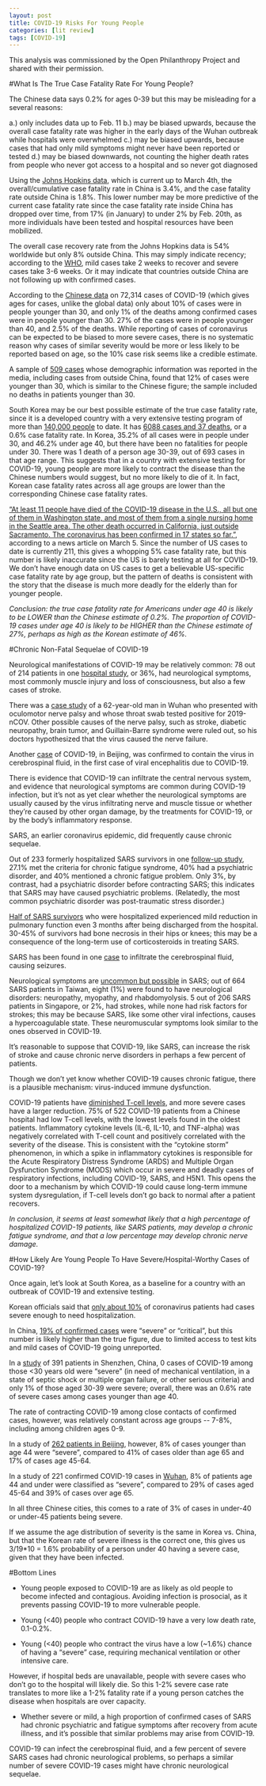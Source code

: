 ```yaml
---
layout: post
title: COVID-19 Risks For Young People
categories: [lit review]
tags: [COVID-19]
---
```


This analysis was commissioned by the Open Philanthropy Project and shared with their permission.

#What Is The True Case Fatality Rate For Young People?

The Chinese data says 0.2% for ages 0-39 but this may be misleading for a several reasons:

a.) only includes data up to Feb. 11
b.) may be biased upwards, because the overall case fatality rate was higher in the early days of the Wuhan outbreak while hospitals were overwhelmed
c.) may be biased upwards, because cases that had only mild symptoms might never have been reported or tested
d.) may be biased downwards, not counting the higher death rates from people who never got access to a hospital and so never got diagnosed


Using the [Johns Hopkins data][jhu], which is current up to March 4th, the overall/cumulative case fatality rate in China is 3.4%, and the case fatality rate outside China is 1.8%.  This lower number may be more predictive of the current case fatality rate since the case fatality rate inside China has dropped over time, from 17% (in January) to under 2% by Feb. 20th, as more individuals have been tested and hospital resources have been mobilized.

The overall case recovery rate from the Johns Hopkins data is 54% worldwide but only 8% outside China. This may simply indicate recency; according to the [WHO][who], mild cases take 2 weeks to recover and severe cases take 3-6 weeks. Or it may indicate that countries outside China are not following up with confirmed cases. 

According to the [Chinese data][chinese] on 72,314 cases of COVID-19 (which gives ages for cases, unlike the global data) only about 10% of cases were in people younger than 30, and only 1% of the deaths among confirmed cases were in people younger than 30.  27% of the cases were in people younger than 40, and 2.5% of the deaths. While reporting of cases of coronavirus can be expected to be biased to more severe cases, there is no systematic reason why cases of similar severity would be more or less likely to be reported based on age, so the 10% case risk seems like a credible estimate.

A sample of [509 cases][509] whose demographic information was reported in the media, including cases from outside China, found that 12% of cases were younger than 30, which is similar to the Chinese figure; the sample included no deaths in patients younger than 30.

South Korea may be our best possible estimate of the true case fatality rate, since it is a developed country with a very extensive testing program of more than [140,000 people][koreantesting] to date. It has [6088 cases and 37 deaths][koreacfr], or a 0.6% case fatality rate.  In Korea, 35.2% of all cases were in people under 30, and 46.2% under age 40, but there have been no fatalities for people under 30.  There was 1 death of a person age 30-39, out of 693 cases in that age range.  This suggests that in a country with extensive testing for COVID-19, young people are more likely to contract the disease than the Chinese numbers would suggest, but no more likely to die of it. In fact, Korean case fatality rates across all age groups are lower than the corresponding Chinese case fatality rates.

 [“At least 11 people have died of the COVID-19 disease in the U.S., all but one of them in Washington state, and most of them from a single nursing home in the Seattle area. The other death occurred in California, just outside Sacramento. The coronavirus has been confirmed in 17 states so far.”][seattle], according to a news article on March 5.  Since the number of US cases to date is currently 211, this gives a whopping 5% case fatality rate, but this number is likely inaccurate since the US is barely testing at all for COVID-19.  We don’t have enough data on US cases to get a believable US-specific case fatality rate by age group, but the pattern of deaths is consistent with the story that the disease is much more deadly for the elderly than for younger people.

*Conclusion: the true case fatality rate for Americans under age 40 is likely to be LOWER than the Chinese estimate of 0.2%.  The proportion of COVID-19 cases under age 40 is likely to be HIGHER than the Chinese estimate of 27%, perhaps as high as the Korean estimate of 46%.*

#Chronic Non-Fatal Sequelae of COVID-19

Neurological manifestations of COVID-19 may be relatively common: 78 out of 214 patients in one [hospital study][neuro], or 36%, had neurological symptoms, most commonly muscle injury and loss of consciousness, but also a few cases of stroke.

There was a [case study][oculomotor] of a 62-year-old man in Wuhan who presented with oculomotor nerve palsy and whose throat swab tested positive for 2019-nCOV.  Other possible causes of the nerve palsy, such as stroke, diabetic neuropathy, brain tumor, and Guillain-Barre syndrome were ruled out, so his doctors hypothesized that the virus caused the nerve failure.

Another [case][csf] of COVID-19, in Beijing, was confirmed to contain the virus in cerebrospinal fluid, in the first case of viral encephalitis due to COVID-19.

There is evidence that COVID-19 can infiltrate the central nervous system, and evidence that neurological symptoms are common during COVID-19 infection, but it’s not as yet clear whether the neurological symptoms are usually caused by the virus infiltrating nerve and muscle tissue or whether they’re caused by other organ damage, by the treatments for COVID-19, or by the body’s inflammatory response.

SARS, an earlier coronavirus epidemic, did frequently cause chronic sequelae. 

Out of 233 formerly hospitalized SARS survivors in one [follow-up study][sarspsych], 27.1% met the criteria for chronic fatigue syndrome, 40% had a psychiatric disorder, and 40% mentioned a chronic fatigue problem. Only 3%, by contrast, had a psychiatric disorder before contracting SARS; this indicates that SARS may have caused psychiatric problems. (Relatedly, the most common psychiatric disorder was post-traumatic stress disorder.)

[Half of SARS survivors][pulmonary]  who were hospitalized experienced mild reduction in pulmonary function even 3 months after being discharged from the hospital.  30-45% of survivors had bone necrosis in their hips or knees; this may be a consequence of the long-term use of corticosteroids in treating SARS.

SARS has been found in one [case][sarscsf] to infiltrate the cerebrospinal fluid, causing seizures.  

Neurological symptoms are [uncommon but possible][sarsneuro] in SARS; out of 664 SARS patients in Taiwan, eight (1%) were found to have neurological disorders: neuropathy, myopathy, and rhabdomyolysis.  5 out of 206 SARS patients in Singapore, or 2%, had strokes, while none had risk factors for strokes; this may be because SARS, like some other viral infections, causes a hypercoagulable state. These neuromuscular symptoms look similar to the ones observed in COVID-19. 

It’s reasonable to suppose that COVID-19, like SARS, can increase the risk of stroke and cause chronic nerve disorders in perhaps a few percent of patients. 

Though we don’t yet know whether COVID-19 causes chronic fatigue, there is a plausible mechanism: virus-induced immune dysfunction.

COVID-19 patients have [diminished T-cell levels][tcells], and more severe cases have a larger reduction.  75% of 522 COVID-19 patients from a Chinese hospital had low T-cell levels, with the lowest levels found in the oldest patients. Inflammatory cytokine levels (IL-6, IL-10, and TNF-alpha) was negatively correlated with T-cell count and positively correlated with the severity of the disease. This is consistent with the “cytokine storm” phenomenon, in which a spike in inflammatory cytokines is responsible for the Acute Respiratory Distress Syndrome (ARDS) and Multiple Organ Dysfunction Syndrome (MODS) which occur in severe and deadly cases of respiratory infections, including COVID-19, SARS, and H5N1.  This opens the door to a mechanism by which COVID-19 could cause long-term immune system dysregulation, if T-cell levels don’t go back to normal after a patient recovers.

*In conclusion, it seems at least somewhat likely that a high percentage of hospitalized COVID-19 patients, like SARS patients, may develop a chronic fatigue syndrome, and that a low percentage may develop chronic nerve damage.*

#How Likely Are Young People To Have Severe/Hospital-Worthy Cases of COVID-19?

Once again, let’s look at South Korea, as a baseline for a country with an outbreak of COVID-19 and extensive testing.  

Korean officials said that [only about 10%][hospitalizedkorea] of coronavirus patients had cases severe enough to need hospitalization.

In China, [19% of confirmed cases][chinasevere] were “severe” or “critical”, but this number is likely higher than the true figure, due to limited access to test kits and mild cases of COVID-19 going unreported.

In a [study][shenzhensevere] of 391 patients in Shenzhen, China, 0 cases of COVID-19 among those <30 years old were “severe” (in need of mechanical ventilation, in a state of septic shock or multiple organ failure, or other serious criteria) and only 1% of those aged 30-39 were severe; overall, there was an 0.6% rate of severe cases among cases younger than age 40.

The rate of contracting COVID-19 among close contacts of confirmed cases, however, was relatively constant across age groups -- 7-8%, including among children ages 0-9.

In a study of [262 patients in Beijing][beijingsevere], however, 8% of cases younger than age 44 were “severe”, compared to 41% of cases older than age 65 and 17% of cases age 45-64.

In a study of 221 confirmed COVID-19 cases in [Wuhan][wuhansevere], 8% of patients age 44 and under were classified as “severe”,  compared to 29% of cases aged 45-64 and 39% of cases over age 65.

In all three Chinese cities, this comes to a rate of 3% of cases in under-40 or under-45 patients being severe.

If we assume the age distribution of severity is the same in Korea vs. China, but that the Korean rate of severe illness is the correct one, this gives us 3/19*10 = 1.6% probability of a person under 40 having a severe case, given that they have been infected.

#Bottom Lines

* Young people exposed to COVID-19 are as likely as old people to become infected and contagious. Avoiding infection is prosocial, as it prevents passing COVID-19 to more vulnerable people.

* Young (<40) people who contract COVID-19 have a very low death rate, 0.1-0.2%.

* Young (<40) people who contract the virus have a low (~1.6%) chance of having a “severe” case, requiring mechanical ventilation or other intensive care.

However, if hospital beds are unavailable, people with severe cases who don’t go to the hospital will likely die.  So this 1-2% severe case rate translates to more like a 1-2% fatality rate if a young person catches the disease when hospitals are over capacity.

* Whether severe or mild, a high proportion of confirmed cases of SARS had chronic psychiatric and fatigue symptoms after recovery from acute illness, and it’s possible that similar problems may arise from COVID-19.

COVID-19 can infect the cerebrospinal fluid, and a few percent of severe SARS cases had chronic neurological problems, so perhaps a similar number of severe COVID-19 cases might have chronic neurological sequelae.

[jhu]: https://github.com/CSSEGISandData/COVID-19/tree/master/csse_covid_19_data
[who]: https://www.who.int/docs/default-source/coronaviruse/who-china-joint-mission-on-covid-19-final-report.pdf
[chinese]: https://jamanetwork.com/journals/jama/article-abstract/2762130
[509]: https://www.thelancet.com/journals/landig/article/PIIS2589-7500(20)30026-1/fulltext
[koreantesting]: https://www.bloomberg.com/news/articles/2020-03-04/south-korea-tests-hundreds-of-thousands-to-fight-virus-outbreak
[koreacfr]: https://www.businessinsider.com/coronavirus-new-cases-soar-south-korea-slow-in-china-2020-3
[seattle]: https://www.cbsnews.com/live-updates/coronavirus-outbreak-death-toll-us-infections-latest-news-updates-2020-03-04/
[neuro]: https://www.medrxiv.org/content/medrxiv/early/2020/02/25/2020.02.22.20026500.full.pdf]
[oculomotor]: https://link.springer.com/article/10.1007/s00415-020-09773-9
[csf]: http://www.xinhuanet.com/english/2020-03/05/c_138846529.htm
[sarspsych]: https://jamanetwork.com/journals/jamainternalmedicine/fullarticle/415378
[pulmonary]: https://www.researchgate.net/profile/Johnny_Chan9/publication/228620287_Severe_Acute_Respiratory_Syndrome_SARS_A_Brief_Review_With_Exploration_of_the_Outcomes_Prognostic_Factors_and_Sequelae/links/541157e90cf2f2b29a412dc0.pdf
[sarscsf]: https://academic.oup.com/clinchem/article/49/12/2108/5642159
[sarsneuro]: http://www.ant-tnsjournal.com/Mag_Files/14-3/14-3_p113.pdf
[tcells]: https://www.medrxiv.org/content/medrxiv/early/2020/02/20/2020.02.18.20024364.full.pdf
[hospitalizedkorea]: https://www.cnn.com/2020/03/09/asia/south-korea-coronavirus-intl-hnk/index.html
[chinasevere]: https://jamanetwork.com/journals/jama/article-abstract/2762130
[shenzhensevere]: https://www.medrxiv.org/content/10.1101/2020.03.03.20028423v1.full.pdf
[beijingsevere]: https://www.journalofinfection.com/article/S0163-4453(20)30101-8/fulltext
[wuhansevere]: https://www.medrxiv.org/content/10.1101/2020.03.02.20030452v1.full.pdf



